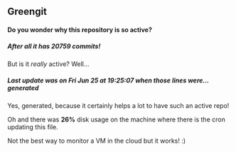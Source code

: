 ## Greengit

#### Do you wonder why this repository is so active?

##### After all it has 20759 commits!

But is it *really* active? Well...

##### Last update was on Fri Jun 25 at 19:25:07 when those lines were... generated

Yes, generated, because it certainly helps a lot to have such an active repo!

Oh and there was **26%** disk usage on the machine
where there is the cron updating this file.

Not the best way to monitor a VM in the cloud but it works! :)
